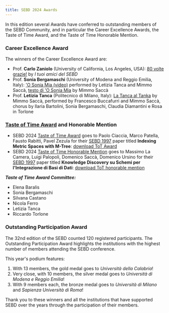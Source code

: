 ```yaml
---
title: SEBD 2024 Awards
---
```


In this edition several Awards have conferred to outstanding members of the SEBD Community, and in particular the Career Excellence Awards, the Taste of Time Award, and the Taste of Time Honorable Mention.

### Career Excellence Award

The winners of the Career Excellence Award are:

- Prof. **Carlo Zaniolo** (University of California, Los Angeles, USA): [80 volte grazie!](https://sebd2024.unica.it/80_volte_grazie.jpg) by _I tuoi amici del SEBD_
- Prof. **Sonia Bergamaschi** (University of Modena and Reggio Emilia, Italy): ['O Sonia Mia (video)](https://drive.google.com/file/d/1gu9bej_8VdtI9Vwiyw3fLPUOvF7tx5a2/view?usp=sharing) performed by Letizia Tanca and Mimmo Saccà, [testo di 'O Sonia Mia](https://sebd2024.unica.it/O_Sonia_mia.pdf) by Mimmo Saccà
- Prof. **Letizia Tanca** (Politecnico di Milano, Italy): [La Tanca al Tanka](https://sebd2024.unica.it/La_Tanca_al_Tanka.pdf) by Mimmo Saccà, performed by Francesco Buccafurri and Mimmo Saccà, chorus by Ilaria Bartolini, Sonia Bergamaschi, Claudia Diamantini e Rosa in Torlone


### [Taste of Time Award](./tta) and Honorable Mention
- SEBD 2024 [Taste of Time Award](./tta) goes to Paolo Ciaccia, Marco Patella, Fausto Rabitti, Pavel Zezula for their [SEBD 1997](https://dblp.org/db/conf/sebd/sebd1997.html) paper titled **Indexing Metric Spaces with M-Tree**: [download ToT Award](https://sebd2024.unica.it/tta-award.pdf)
- SEBD 2024 [Taste of Time Honorable Mention](./tta) goes to Massimo La Camera, Luigi Palopoli, Domenico Saccà, Domenico Ursino for their [SEBD 1997](https://dblp.org/db/conf/sebd/sebd1997.html) paper titled **Knowledge Discovery su Schemi per l'Integrazione di Basi di Dati**: [download ToT honorable mention](https://sebd2024.unica.it/tta-mention.pdf)

**_Taste of Time Award Committee:_**
- Elena Baralis
- Sonia Bergamaschi
- Silvana Castano
- Nicola Ferro
- Letizia Tanca
- Riccardo Torlone

<div id="participation"></div>

### Outstanding Participation Award
The 32nd edition of the SEBD counted 120 registered participants. The Outstanding Participation Award highlights the institutions with the highest number of members attending the SEBD conference. 

This year's podium features:

1. With 13 members, the gold medal goes to _Università della Calabria_!
2. Very close, with 10 members, the silver medal goes to _Università di Modena e Reggio Emilia_!
3. With 9 members each, the bronze medal goes to _Università di Milano_ and _Sapienza Università di Roma_!

Thank you to these winners and all the institutions that have supported SEBD over the years through the participation of their members. 
